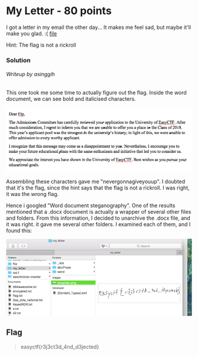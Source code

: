 # My Letter - 80 points

I got a letter in my email the other day... It makes me feel sad, but maybe it'll make you glad. :( [file](https://github.com/EasyCTF/easyctf-iv-problems/raw/master/my_letter/myletter.docx)

Hint: The flag is not a rickroll

### Solution
###### Writeup by asinggih

This one took me some time to actually figure out the flag. Inside the word document, we can see bold and italicised characters.

<p align="center"><img src="../screenshots/My_letter.png"></p>

Assembling these characters gave me "nevergonnagiveyouup". I doubted that it's the flag, since the hint says that the flag is not a rickroll. I was right, it was the wrong flag.

Hence i googled "Word document steganography". One of the results mentioned that a .docx document is actually a wrapper of several other files and folders. From this information, I decided to unarchive the .docx file, and it was right. it gave me several other folders. I examined each of them, and I found this:

<p align="center"><img src="../screenshots/my_letter2.png"></p>

## Flag
>easyctf{r3j3ct3d_4nd_d3jected}


